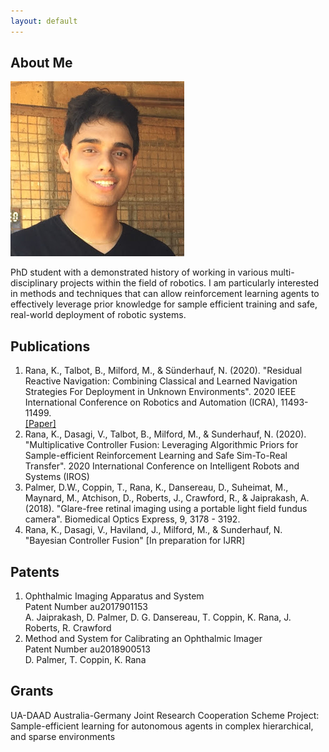 ```yaml
---
layout: default
---
```


## About Me

<img class="profile-picture" src="profile.jpg">

PhD student with a demonstrated history of working in various multi-disciplinary projects within the field of robotics. I am particularly interested in methods and techniques that can allow reinforcement learning agents to effectively leverage prior knowledge for sample efficient training and safe, real-world deployment of robotic systems.


## Publications

1. Rana, K., Talbot, B., Milford, M., & Sünderhauf, N. (2020). "Residual Reactive Navigation: Combining Classical and Learned Navigation Strategies For Deployment in Unknown Environments". 2020 IEEE International Conference on Robotics and Automation (ICRA), 11493-11499. <br />
[[Paper]](http://google.com)
2. Rana, K., Dasagi, V., Talbot, B., Milford, M., & Sunderhauf, N. (2020). "Multiplicative Controller Fusion: Leveraging Algorithmic Priors for Sample-efficient Reinforcement Learning and Safe Sim-To-Real Transfer". 2020 International Conference on Intelligent Robots and Systems (IROS)
3. Palmer, D.W., Coppin, T., Rana, K., Dansereau, D., Suheimat, M., Maynard, M., Atchison, D., Roberts, J., Crawford, R., & Jaiprakash, A. (2018). "Glare-free retinal imaging using a portable light field fundus camera". Biomedical Optics Express, 9, 3178 - 3192.
4. Rana, K., Dasagi, V., Haviland, J., Milford, M., & Sunderhauf, N. "Bayesian Controller Fusion" [In preparation for IJRR]

## Patents

1. Ophthalmic Imaging Apparatus and System  
   Patent Number au2017901153  
   A. Jaiprakash, D. Palmer, D. G. Dansereau, T. Coppin, K. Rana, J. Roberts, R. Crawford  
2. Method and System for Calibrating an Ophthalmic Imager  
   Patent Number au2018900513  
   D. Palmer, T. Coppin, K. Rana
   
## Grants

UA-DAAD Australia-Germany Joint Research Cooperation Scheme
Project: Sample-efficient learning for autonomous agents in complex hierarchical, and sparse environments









